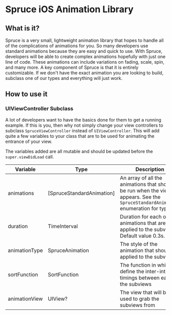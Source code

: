 # Spruce iOS Animation Library

## What is it?
Spruce is a very small, lightweight animation library that hopes to handle all of the 
complications of animations for you. So many developers use standard animations because
they are easy and quick to use. With Spruce, developers will be able to create complex
animations hopefully with just one line of code. These animations can include variations
on fading, scale, spin, and many more. A key component of Spruce is that it is entirely
customizable. If we don't have the exact animation you are looking to build, subclass
one of our types and everything will just work. 

## How to use it

### UIViewController Subclass
A lot of developers want to have the basics done for them to get a running example. If this
is you, then why not simply change your view controllers to subclass `SpruceViewController`
instead of `UIViewController`. This will add quite a few variables to your class that are to
be used for animating the entrance of your view. 

The variables added are all mutable and should be updated before the `super.viewDidLoad` call. 

Variable     | Type          | Description
------------ | ------------- | -------------
animations | [SpruceStandardAnimation] | An array of all the animations that should be run when the view appears. See the `SpruceStandardAnimation` enumeration for types.
duration   | TimeInterval | Duration for each of the animations that are applied to the subviews. Default value 0.3s.
animationType | SpruceAnimation | The style of the animation that should be applied to the subviews
sortFunction | SortFunction | The function in which to define the inter-interval timings between each of the subviews
animationView | UIView? | The view that will be used to grab the subviews from
